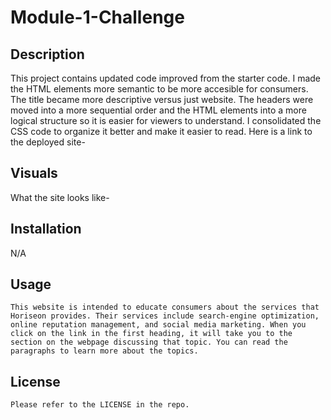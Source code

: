 # Module-1-Challenge

## Description
This project contains updated code improved from the starter code. I made the HTML elements more semantic to be more accesible for consumers. The title became more descriptive versus just website. The headers were moved into a more sequential order and the HTML elements into a more logical structure so it is easier for viewers to understand. I consolidated the CSS code to organize it better and make it easier to read. Here is a link to the deployed site- 

## Visuals
What the site looks like- 

## Installation
N/A

## Usage
    This website is intended to educate consumers about the services that Horiseon provides. Their services include search-engine optimization, online reputation management, and social media marketing. When you click on the link in the first heading, it will take you to the section on the webpage discussing that topic. You can read the paragraphs to learn more about the topics.

## License
    Please refer to the LICENSE in the repo.